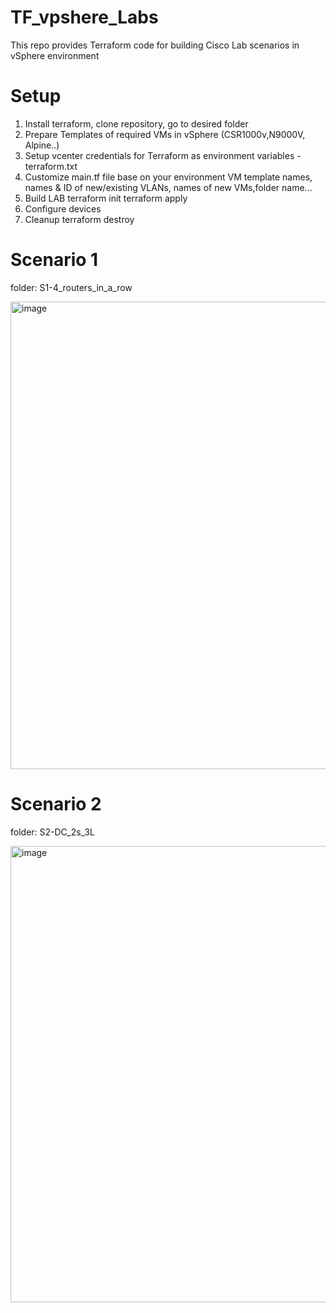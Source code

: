 # TF_vpshere_Labs

This repo provides Terraform code for building Cisco Lab scenarios in vSphere environment

# Setup

1. Install terraform, clone repository, go to desired folder
2. Prepare Templates of required VMs in vSphere (CSR1000v,N9000V, Alpine..)
3. Setup vcenter credentials for Terraform as environment variables - terraform.txt
4. Customize main.tf file base on your environment
VM template names, names & ID of new/existing VLANs, names of new VMs,folder name...
5. Build LAB
terraform init
terraform apply
6. Configure devices
7. Cleanup
terraform destroy

# Scenario 1
folder: S1-4_routers_in_a_row

<img width="748" alt="image" src="https://github.com/user-attachments/assets/21789e16-b013-457f-b07c-62e79edd3f49">

# Scenario 2
folder: S2-DC_2s_3L

<img width="730" alt="image" src="https://github.com/user-attachments/assets/cb0ba816-74d8-40c0-9b97-8eb41383de0f">
